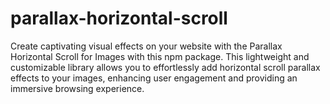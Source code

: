 # parallax-horizontal-scroll
Create captivating visual effects on your website with the Parallax Horizontal Scroll for Images with this npm package. This lightweight and customizable library allows you to effortlessly add horizontal scroll parallax effects to your images, enhancing user engagement and providing an immersive browsing experience.
